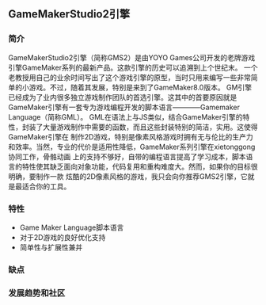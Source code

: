 GameMakerStudio2引擎
-------------------------------------
### 简介
GameMakerStudio2引擎（简称GMS2）是由YOYO Games公司开发的老牌游戏引擎GameMaker系列的最新产品。这款引擎的历史可以追溯到上个世纪末。
一个老教授用自己的业余时间写出了这个游戏引擎的原型，当时只用来编写一些非常简单的小游戏。不过，随着其发展，特别是来到了GameMaker8.0版本。
GM引擎已经成为了业内很多独立游戏制作团队的首选引擎。这其中的首要原因就是GameMaker引擎有一套专为游戏编程开发的脚本语言————Gamemaker Language（简称GML）。
GML在语法上与JS类似，结合GameMaker引擎的特性，封装了大量游戏制作中需要的函数，而且这些封装特别的简洁，实用。这使得GameMaker引擎在
制作2D游戏，特别是像素风格游戏时拥有无与伦比的生产力和效率。当然，专业的代价是适用性降低，GameMaker系列引擎在xietonggong协同工作，骨骼动画
上的支持不够好，自带的编程语言提高了学习成本，脚本语言的特性使其缺乏面向对象功能，代码复用和重构难度大。然而，如果你的目标很明确，要制作一款
炫酷的2D像素风格的游戏，我只会向你推荐GMS2引擎，它就是最适合你的工具。
### 特性
* Game Maker Language脚本语言
* 对于2D游戏的良好优化支持
* 简单性与扩展性兼并
### 缺点
### 发展趋势和社区
